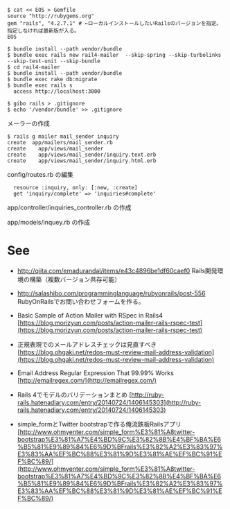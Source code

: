 

```
$ cat << EOS > Gemfile
source "http://rubygems.org"
gem "rails", "4.2.7.1" # ←ローカルインストールしたいRailsのバージョンを指定。指定しなければ最新版が入る。
EOS

$ bundle install --path vendor/bundle
$ bundle exec rails new rail4-mailer  --skip-spring --skip-turbolinks --skip-test-unit --skip-bundle
$ cd rail4-mailer
$ bundle install --path vendor/bundle
$ bundle exec rake db:migrate
$ bundle exec rails s
  access http://localhost:3000

```

```
$ gibo rails > .gitignore
$ echo '/vendor/bundle' >> .gitignore
```

メーラーの作成
```
$ rails g mailer mail_sender inquiry
create  app/mailers/mail_sender.rb
create    app/views/mail_sender
create    app/views/mail_sender/inquiry.text.erb
create    app/views/mail_sender/inquiry.html.erb
```

config/routes.rb の編集
```
  resource :inquiry, only: [:new, :create]
  get 'inquiry/complete' => 'inquiries#complete'
```

app/controller/inquiries_controller.rb の作成

app/models/inquey.rb  の作成


# See

- http://qiita.com/emadurandal/items/e43c4896be1df60caef0  Rails開発環境の構築（複数バージョン共存可能）

- http://salashibo.com/programminglanguage/rubyonrails/post-556  RubyOnRailsでお問い合わせフォームを作る。

- Basic Sample of Action Mailer with RSpec in Rails4 [https://blog.morizyun.com/posts/action-mailer-rails-rspec-test](https://blog.morizyun.com/posts/action-mailer-rails-rspec-test)

- 正規表現でのメールアドレスチェックは見直すべき  [https://blog.ohgaki.net/redos-must-review-mail-address-validation](https://blog.ohgaki.net/redos-must-review-mail-address-validation)

- Email Address Regular Expression That 99.99% Works [http://emailregex.com/](http://emailregex.com/)

- Rails 4でモデルのバリデーションまとめ [http://ruby-rails.hatenadiary.com/entry/20140724/1406145303](http://ruby-rails.hatenadiary.com/entry/20140724/1406145303)

- simple_formとTwitter bootstrapで作る俺流鉄板Railsアプリ  [http://www.ohmyenter.com/simple_form%E3%81%A8twitter-bootstrap%E3%81%A7%E4%BD%9C%E3%82%8B%E4%BF%BA%E6%B5%81%E9%89%84%E6%9D%BFrails%E3%82%A2%E3%83%97%E3%83%AA%EF%BC%88%E3%81%9D%E3%81%AE%EF%BC%91%EF%BC%89/](http://www.ohmyenter.com/simple_form%E3%81%A8twitter-bootstrap%E3%81%A7%E4%BD%9C%E3%82%8B%E4%BF%BA%E6%B5%81%E9%89%84%E6%9D%BFrails%E3%82%A2%E3%83%97%E3%83%AA%EF%BC%88%E3%81%9D%E3%81%AE%EF%BC%91%EF%BC%89/)
